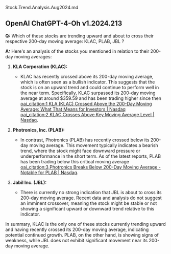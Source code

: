 Stock.Trend.Analysis.Aug2024.md

## OpenAI ChatGPT-4-Oh v1.2024.213

**Q:** Which of these stocks are trending upward and about to cross their respective 200-day moving average: KLAC, PLAB, JBL ?

**A:** Here's an analysis of the stocks you mentioned in relation to their 200-day moving averages:

1. **KLA Corporation (KLAC):**
   - KLAC has recently crossed above its 200-day moving average, which is often seen as a bullish indicator. This suggests that the stock is on an upward trend and could continue to perform well in the near term. Specifically, KLAC surpassed its 200-day moving average at around $359.59 and has been trading higher since then [oai_citation:1,KLA (KLAC) Crossed Above the 200-Day Moving Average: What That Means for Investors | Nasdaq](https://www.nasdaq.com/articles/kla-klac-crossed-above-the-200-day-moving-average%3A-what-that-means-for-investors) [oai_citation:2,KLAC Crosses Above Key Moving Average Level | Nasdaq](https://www.nasdaq.com/articles/klac-crosses-above-key-moving-average-level).

2. **Photronics, Inc. (PLAB):**
   - In contrast, Photronics (PLAB) has recently crossed below its 200-day moving average. This movement typically indicates a bearish trend, where the stock might face downward pressure or underperformance in the short term. As of the latest reports, PLAB has been trading below this critical moving average [oai_citation:3,Photronics Breaks Below 200-Day Moving Average - Notable for PLAB | Nasdaq](https://www.nasdaq.com/articles/photronics-breaks-below-200-day-moving-average-notable-plab).

3. **Jabil Inc. (JBL):**
   - There is currently no strong indication that JBL is about to cross its 200-day moving average. Recent data and analysis do not suggest an imminent crossover, meaning the stock might be stable or not showing a significant upward or downward trend relative to this indicator.

In summary, KLAC is the only one of these stocks currently trending upward and having recently crossed its 200-day moving average, indicating potential continued growth. PLAB, on the other hand, is showing signs of weakness, while JBL does not exhibit significant movement near its 200-day moving average.
